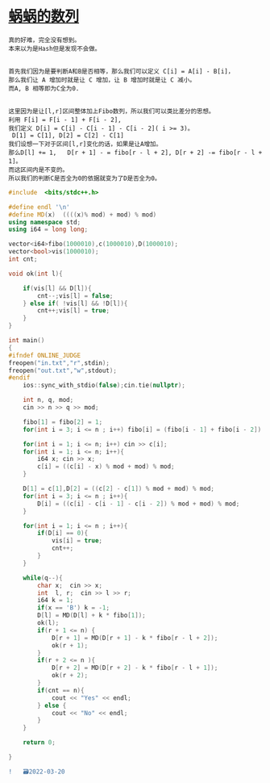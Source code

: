 # [蜗蜗的数列](http://oj.daimayuan.top/course/10/problem/562)

    真的好难，完全没有想到。
    本来以为是Hash但是发现不会做。
    
 
    首先我们因为是要判断A和B是否相等，那么我们可以定义 C[i] = A[i] - B[i]，
    那么我们让 A 增加时就是让 C 增加，让 B 增加时就是让 C 减小。
    而A, B 相等即为C全为0.
    
    
    这里因为是让[l,r]区间整体加上Fibo数列，所以我们可以类比差分的思想。
    利用 F[i] = F[i - 1] + F[i - 2],
    我们定义 D[i] = C[i] - C[i - 1] - C[i - 2]( i >= 3)。
     D[1] = C[1], D[2] = C[2] - C[1]
    我们设想一下对于区间[l,r]变化的话，如果是让A增加。
    那么D[l] += 1,   D[r + 1] - = fibo[r - l + 2], D[r + 2] -= fibo[r - l + 1]。
    而这区间内是不变的。
    所以我们的判断C是否全为0的依据就变为了D是否全为0。

```C++
#include  <bits/stdc++.h>

#define endl '\n'
#define MD(x)  ((((x)% mod) + mod) % mod) 
using namespace std;
using i64 = long long;

vector<i64>fibo(1000010),c(1000010),D(1000010);
vector<bool>vis(1000010);
int cnt;

void ok(int l){

    if(vis[l] && D[l]){
        cnt--;vis[l] = false;
    } else if( !vis[l] && !D[l]){
        cnt++;vis[l] = true;
    }
}

int main()
{
#ifndef ONLINE_JUDGE
freopen("in.txt","r",stdin);
freopen("out.txt","w",stdout);
#endif
    ios::sync_with_stdio(false);cin.tie(nullptr);

    int n, q, mod;
    cin >> n >> q >> mod;

    fibo[1] = fibo[2] = 1;
    for(int i = 3; i <= n ; i++) fibo[i] = (fibo[i - 1] + fibo[i - 2]) % mod;

    for(int i = 1; i <= n; i++) cin >> c[i];
    for(int i = 1; i <= n; i++){
        i64 x; cin >> x;
        c[i] = ((c[i] - x) % mod + mod) % mod;
    }

    D[1] = c[1],D[2] = ((c[2] - c[1]) % mod + mod) % mod;
    for(int i = 3; i <= n ; i++){
        D[i] = ((c[i] - c[i - 1] - c[i - 2]) % mod + mod) % mod;
    }

    for(int i = 1; i <= n ; i++){
        if(D[i] == 0){
            vis[i] = true;
            cnt++;
        }
    }

    while(q--){
        char x;  cin >> x;
        int  l, r;  cin >> l >> r;
        i64 k = 1;
        if(x == 'B') k = -1;
        D[l] = MD(D[l] + k * fibo[1]);
        ok(l);
        if(r + 1 <= n) {
            D[r + 1] = MD(D[r + 1] - k * fibo[r - l + 2]);
            ok(r + 1);
        }
        if(r + 2 <= n ){
            D[r + 2] = MD(D[r + 2] - k * fibo[r - l + 1]);
            ok(r + 2);
        }
        if(cnt == n){
            cout << "Yes" << endl;
        } else {
            cout << "No" << endl;
        }
    }

    return 0;

} 
```

```diff
!   🗃️2022-03-20
```
